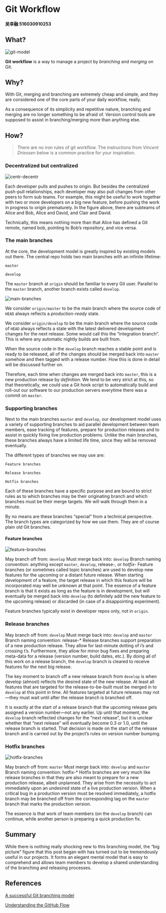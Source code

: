 # Git Workflow
#### 吴幸融 516030910253
## What?
![git-model](http://nvie.com/img/git-model@2x.png)

**Git workflow** is a way to manage a project by *branching* and *merging* on Git.

## Why?

With Git, merging and branching are extremely cheap and simple, and they are considered one of the core parts of your daily workflow, really.

As a consequence of its simplicity and repetitive nature, branching and merging are no longer something to be afraid of. Version control tools are supposed to assist in branching/merging more than anything else.

## How?

> There are no iron rules of git workflow. The instructions from *Vincent Driessen* below is a common practice for your inspiration.

### Decentralized but centralized

![centr-decentr](http://nvie.com/img/centr-decentr@2x.png)

Each developer pulls and pushes to origin. But besides the centralized push-pull relationships, each developer may also pull changes from other peers to form sub teams. For example, this might be useful to work together with two or more developers on a big new feature, before pushing the work in progress to origin prematurely. In the figure above, there are subteams of Alice and Bob, Alice and David, and Clair and David.

Technically, this means nothing more than that Alice has defined a Git remote, named bob, pointing to Bob’s repository, and vice versa.

### The main branches 

At the core, the development model is greatly inspired by existing models out there. The central repo holds two main branches with an infinite lifetime:

`master`

`develop`

The `master` branch at `origin` should be familiar to every Git user. Parallel to the `master` branch, another branch exists called `develop`.

![main-branches](http://nvie.com/img/main-branches@2x.png)

We consider `origin/master` to be the main branch where the source code of `HEAD` always reflects a *production-ready* state.

We consider `origin/develop` to be the main branch where the source code of `HEAD` always reflects a state with the latest delivered development changes for the next release. Some would call this the “integration branch”. This is where any automatic nightly builds are built from.

When the source code in the `develop` branch reaches a stable point and is ready to be released, all of the changes should be merged back into `master` somehow and then tagged with a release number. How this is done in detail will be discussed further on.

Therefore, each time when changes are merged back into `master`, this is a new production release by *definition*. We tend to be very strict at this, so that theoretically, we could use a Git hook script to automatically build and roll-out our software to our production servers everytime there was a commit on `master`.

### Supporting branches 
Next to the main branches `master` and `develop`, our development model uses a variety of supporting branches to aid parallel development between team members, ease tracking of features, prepare for production releases and to assist in quickly fixing live production problems. Unlike the main branches, these branches always have a limited life time, since they will be removed eventually.

The different types of branches we may use are:

`Feature branches`

`Release branches`

`Hotfix branches`

Each of these branches have a specific purpose and are bound to strict rules as to which branches may be their originating branch and which branches must be their merge targets. We will walk through them in a minute.

By no means are these branches “special” from a technical perspective. The branch types are categorized by how we use them. They are of course plain old Git branches.

#### Feature branches 

![feature-branches](http://nvie.com/img/fb@2x.png)

May branch off from:
`develop`
Must merge back into:
`develop`
Branch naming convention:
anything except `master`, `develop`, release-*, or hotfix-*
Feature branches (or sometimes called topic branches) are used to develop new features for the upcoming or a distant future release. When starting development of a feature, the target release in which this feature will be incorporated may well be unknown at that point. The essence of a feature branch is that it exists as long as the feature is in development, but will eventually be merged back into `develop` (to definitely add the new feature to the upcoming release) or discarded (in case of a disappointing experiment).

Feature branches typically exist in developer repos only, not in `origin`.

### Release branches 
May branch off from:
`develop`
Must merge back into:
`develop` and `master`
Branch naming convention:
release-*
Release branches support preparation of a new production release. They allow for last-minute dotting of i’s and crossing t’s. Furthermore, they allow for minor bug fixes and preparing meta-data for a release (version number, build dates, etc.). By doing all of this work on a release branch, the `develop` branch is cleared to receive features for the next big release.

The key moment to branch off a new release branch from `develop` is when develop (almost) reflects the desired state of the new release. At least all features that are targeted for the release-to-be-built must be merged in to `develop` at this point in time. All features targeted at future releases may not—they must wait until after the release branch is branched off.

It is exactly at the start of a release branch that the upcoming release gets assigned a version number—not any earlier. Up until that moment, the `develop` branch reflected changes for the “next release”, but it is unclear whether that “next release” will eventually become 0.3 or 1.0, until the release branch is started. That decision is made on the start of the release branch and is carried out by the project’s rules on version number bumping.

### Hotfix branches 

![hotfix-branches](http://nvie.com/img/hotfix-branches@2x.png)

May branch off from:
`master`
Must merge back into:
`develop` and `master`
Branch naming convention:
hotfix-*
Hotfix branches are very much like release branches in that they are also meant to prepare for a new production release, albeit unplanned. They arise from the necessity to act immediately upon an undesired state of a live production version. When a critical bug in a production version must be resolved immediately, a hotfix branch may be branched off from the corresponding tag on the `master` branch that marks the production version.

The essence is that work of team members (on the `develop` branch) can continue, while another person is preparing a quick production fix.

## Summary

While there is nothing really shocking new to this branching model, the “big picture” figure that this post began with has turned out to be tremendously useful in our projects. It forms an elegant mental model that is easy to comprehend and allows team members to develop a shared understanding of the branching and releasing processes.

## References
[A successful Git branching model](http://nvie.com/posts/a-successful-git-branching-model/)

[Understanding the GitHub Flow](https://guides.github.com/introduction/flow/)